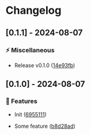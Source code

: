 # Changelog
## [0.1.1] - 2024-08-07

### :zap: Miscellaneous

- Release v0.1.0 ([14e93fb](https://github.com/ares-b/test-ci/commit/14e93fb7e87c455a9547653ee6db1029ff837a7d))

## [0.1.0] - 2024-08-07

### :rocket: Features

- Init ([6955111](https://github.com/ares-b/test-ci/commit/69551114d2ae5f3d8681ffaed16645af825868b7))

- Some feature ([b8d28ad](https://github.com/ares-b/test-ci/commit/b8d28adb1b331801da68353264cde9f2f05b1a34))

